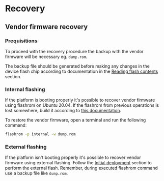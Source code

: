 # Recovery

## Vendor firmware recovery

### Prequisitions

To proceed with the recovery procedure the backup with the vendor firmware will
be necessary eg. `dump.rom`.

The backup file should be generated before making any changes in the device
flash chip according to documentation in the
[Reading flash contents](initial-deployment.md#reading-flash-contents)
section.

### Internal flashing

If the platform is booting properly it's possible to recover vendor firmware
using flashrom on Ubuntu 20.04. If the flashrom from previous operations is lost
somewhere, build it according to
[this documentation](initial-deployment.md#build-flashrom).

To restore the vendor firmware, open a terminal and run the following command:

```bash
flashrom -p internal -w dump.rom
```

### External flashing

If the platform isn't booting properly it's possible to recover vendor firmware
using external flashing. Follow the
[Initial deployment](initial-deployment.md#initial-installation) section to
perform the external flash. Remember, during executed flashrom command use a
backup file like `dump.rom`.
